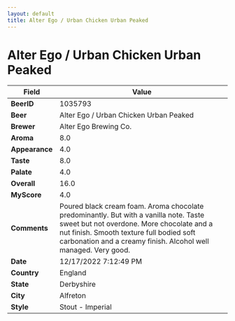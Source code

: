 ```yaml
---
layout: default
title: Alter Ego / Urban Chicken Urban Peaked
---
```


# Alter Ego / Urban Chicken Urban Peaked

| Field         | Value     |
|---------------|-----------|
| **BeerID** | 1035793 |
| **Beer** | Alter Ego / Urban Chicken Urban Peaked |
| **Brewer** | Alter Ego Brewing Co. |
| **Aroma** | 8.0 |
| **Appearance** | 4.0 |
| **Taste** | 8.0 |
| **Palate** | 4.0 |
| **Overall** | 16.0 |
| **MyScore** | 4.0 |
| **Comments** | Poured black cream foam.  Aroma chocolate predominantly. But with a vanilla note. Taste sweet but not overdone. More chocolate and a nut finish. Smooth texture full bodied soft carbonation and a creamy finish. Alcohol well managed. Very good. |
| **Date** | 12/17/2022 7:12:49 PM |
| **Country** | England |
| **State** | Derbyshire |
| **City** | Alfreton |
| **Style** | Stout - Imperial |
